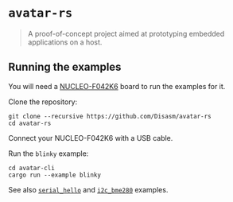 # `avatar-rs`

> A proof-of-concept project aimed at prototyping embedded applications on a host.

## Running the examples

You will need a [NUCLEO-F042K6] board to run the examples for it.

Clone the repository:

    git clone --recursive https://github.com/Disasm/avatar-rs
    cd avatar-rs

Connect your NUCLEO-F042K6 with a USB cable.

Run the `blinky` example:

    cd avatar-cli
    cargo run --example blinky

See also [`serial_hello`] and [`i2c_bme280`] examples.

[NUCLEO-F042K6]: https://www.st.com/en/evaluation-tools/nucleo-f042k6.html
[`serial_hello`]: https://github.com/Disasm/avatar-rs/blob/master/avatar-cli/examples/serial_hello.rs
[`i2c_bme280`]: https://github.com/Disasm/avatar-rs/blob/master/avatar-cli/examples/i2c_bme280.rs
